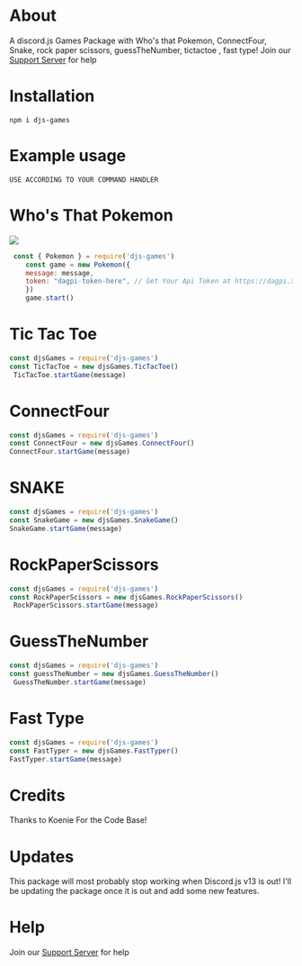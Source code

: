 # About
A discord.js Games Package with Who's that Pokemon, ConnectFour, Snake, rock paper scissors, guessTheNumber, tictactoe , fast type!
Join our [Support Server](https://discord.gg/jDP2FbvCdk) for help
# Installation

```npm i djs-games```

# Example usage

```
USE ACCORDING TO YOUR COMMAND HANDLER
```

**Who's That Pokemon**
=== 
![](https://cdn.discordapp.com/attachments/856573008302309376/856574463453691934/npmpokemon.gif)
```js
 const { Pokemon } = require('djs-games')
    const game = new Pokemon({
    message: message,
    token: "dagpi-token-here", // Get Your Api Token at https://dagpi.xyz/dashboard
    })
    game.start()
```

**Tic Tac Toe**
=== 

```js
const djsGames = require('djs-games')
const TicTacToe = new djsGames.TicTacToe()
 TicTacToe.startGame(message)
```

**ConnectFour**
===

```js
const djsGames = require('djs-games')
const ConnectFour = new djsGames.ConnectFour()
ConnectFour.startGame(message)
```

**SNAKE**
===

```js
const djsGames = require('djs-games')
const SnakeGame = new djsGames.SnakeGame()
SnakeGame.startGame(message)
```

**RockPaperScissors**
===

```js
const djsGames = require('djs-games')
const RockPaperScissors = new djsGames.RockPaperScissors()
 RockPaperScissors.startGame(message)
```

**GuessTheNumber**
===

```js
const djsGames = require('djs-games')
const guessTheNumber = new djsGames.GuessTheNumber()
 GuessTheNumber.startGame(message)
```

**Fast Type**
===

```js
const djsGames = require('djs-games')
const FastTyper = new djsGames.FastTyper()
FastTyper.startGame(message)

```

# Credits
Thanks to Koenie For the Code Base!

# Updates

This package will most probably stop working when Discord.js v13 is out!  I'll be updating the package once it is out and add some new features.

# Help

Join our [Support Server](https://discord.gg/jDP2FbvCdk) for help
